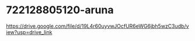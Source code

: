 # 722128805120-aruna

https://drive.google.com/file/d/19L4r60uyvwJOcfUR6eWG6jbh5wzC3udb/view?usp=drive_link 
